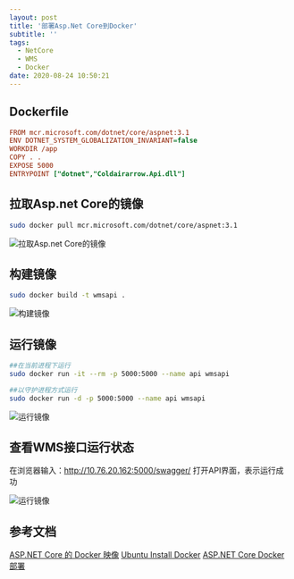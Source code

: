 ```yaml
---
layout: post
title: '部署Asp.Net Core到Docker'
subtitle: ''
tags:
  - NetCore
  - WMS
  - Docker
date: 2020-08-24 10:50:21
---
```


## Dockerfile

```ini
FROM mcr.microsoft.com/dotnet/core/aspnet:3.1
ENV DOTNET_SYSTEM_GLOBALIZATION_INVARIANT=false
WORKDIR /app
COPY . .
EXPOSE 5000
ENTRYPOINT ["dotnet","Coldairarrow.Api.dll"]
```

## 拉取Asp.net Core的镜像

```bash
sudo docker pull mcr.microsoft.com/dotnet/core/aspnet:3.1
```

![拉取Asp.net Core的镜像](1.png)

## 构建镜像

```bash
sudo docker build -t wmsapi .
```

![构建镜像](2.png)

## 运行镜像

```bash
##在当前进程下运行
sudo docker run -it --rm -p 5000:5000 --name api wmsapi

##以守护进程方式运行
sudo docker run -d -p 5000:5000 --name api wmsapi
```

![运行镜像](3.png)

## 查看WMS接口运行状态

在浏览器输入：http://10.76.20.162:5000/swagger/
打开API界面，表示运行成功

![运行镜像](4.png)

## 参考文档

[ASP.NET Core 的 Docker 映像](https://docs.microsoft.com/zh-cn/aspnet/core/host-and-deploy/docker/building-net-docker-images?view=aspnetcore-3.1)
[Ubuntu Install Docker](https://docs.docker.com/engine/install/ubuntu/)
[ASP.NET Core Docker部署](https://www.cnblogs.com/savorboard/p/dotnetcore-docker.html)